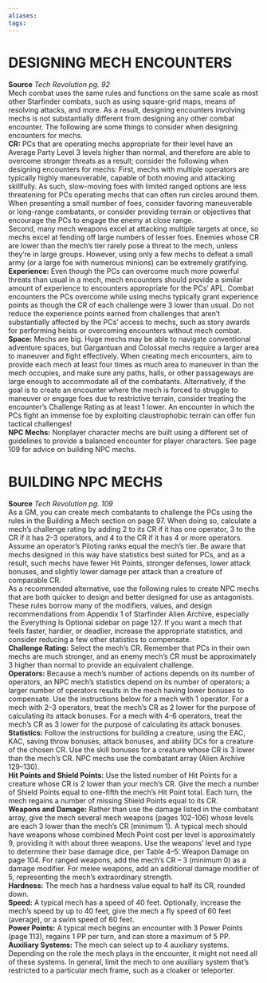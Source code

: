 ```yaml
---
aliases: 
tags: 
---
```

# DESIGNING MECH ENCOUNTERS

**Source** _Tech Revolution pg. 92_  
Mech combat uses the same rules and functions on the same scale as most other Starfinder combats, such as using square-grid maps, means of resolving attacks, and more. As a result, designing encounters involving mechs is not substantially different from designing any other combat encounter. The following are some things to consider when designing encounters for mechs.  
**CR:** PCs that are operating mechs appropriate for their level have an Average Party Level 3 levels higher than normal, and therefore are able to overcome stronger threats as a result; consider the following when designing encounters for mechs: First, mechs with multiple operators are typically highly maneuverable, capable of both moving and attacking skillfully. As such, slow-moving foes with limited ranged options are less threatening for PCs operating mechs that can often run circles around them. When presenting a small number of foes, consider favoring maneuverable or long-range combatants, or consider providing terrain or objectives that encourage the PCs to engage the enemy at close range.  
Second, many mech weapons excel at attacking multiple targets at once, so mechs excel at fending off large numbers of lesser foes. Enemies whose CR are lower than the mech’s tier rarely pose a threat to the mech, unless they’re in large groups. However, using only a few mechs to defeat a small army (or a large foe with numerous minions) can be extremely gratifying.  
**Experience:** Even though the PCs can overcome much more powerful threats than usual in a mech, mech encounters should provide a similar amount of experience to encounters appropriate for the PCs’ APL. Combat encounters the PCs overcome while using mechs typically grant experience points as though the CR of each challenge were 3 lower than usual. Do not reduce the experience points earned from challenges that aren’t substantially affected by the PCs’ access to mechs, such as story awards for performing heists or overcoming encounters without mech combat.  
**Space:** Mechs are big. Huge mechs may be able to navigate conventional adventure spaces, but Gargantuan and Colossal mechs require a larger area to maneuver and fight effectively. When creating mech encounters, aim to provide each mech at least four times as much area to maneuver in than the mech occupies, and make sure any paths, halls, or other passageways are large enough to accommodate all of the combatants. Alternatively, if the goal is to create an encounter where the mech is forced to struggle to maneuver or engage foes due to restrictive terrain, consider treating the encounter’s Challenge Rating as at least 1 lower. An encounter in which the PCs fight an immense foe by exploiting claustrophobic terrain can offer fun tactical challenges!  
**NPC Mechs:** Nonplayer character mechs are built using a different set of guidelines to provide a balanced encounter for player characters. See page 109 for advice on building NPC mechs.  

# BUILDING NPC MECHS

**Source** _Tech Revolution pg. 109_  
As a GM, you can create mech combatants to challenge the PCs using the rules in the Building a Mech section on page 97. When doing so, calculate a mech’s challenge rating by adding 2 to its CR if it has one operator, 3 to the CR if it has 2–3 operators, and 4 to the CR if it has 4 or more operators. Assume an operator’s Piloting ranks equal the mech’s tier. Be aware that mechs designed in this way have statistics best suited for PCs, and as a result, such mechs have fewer Hit Points, stronger defenses, lower attack bonuses, and slightly lower damage per attack than a creature of comparable CR.  
As a recommended alternative, use the following rules to create NPC mechs that are both quicker to design and better designed for use as antagonists. These rules borrow many of the modifiers, values, and design recommendations from Appendix 1 of Starfinder Alien Archive, especially the Everything Is Optional sidebar on page 127. If you want a mech that feels faster, hardier, or deadlier, increase the appropriate statistics, and consider reducing a few other statistics to compensate.  
**Challenge Rating:** Select the mech’s CR. Remember that PCs in their own mechs are much stronger, and an enemy mech’s CR must be approximately 3 higher than normal to provide an equivalent challenge.  
**Operators:** Because a mech’s number of actions depends on its number of operators, an NPC mech’s statistics depend on its number of operators; a larger number of operators results in the mech having lower bonuses to compensate. Use the instructions below for a mech with 1 operator. For a mech with 2–3 operators, treat the mech’s CR as 2 lower for the purpose of calculating its attack bonuses. For a mech with 4–6 operators, treat the mech’s CR as 3 lower for the purpose of calculating its attack bonuses.  
**Statistics:** Follow the instructions for building a creature, using the EAC, KAC, saving throw bonuses, attack bonuses, and ability DCs for a creature of the chosen CR. Use the skill bonuses for a creature whose CR is 3 lower than the mech’s CR. NPC mechs use the combatant array (Alien Archive 129–130).  
**Hit Points and Shield Points:** Use the listed number of Hit Points for a creature whose CR is 2 lower than your mech’s CR. Give the mech a number of Shield Points equal to one-fifth the mech’s Hit Point total. Each turn, the mech regains a number of missing Shield Points equal to its CR.  
**Weapons and Damage:** Rather than use the damage listed in the combatant array, give the mech several mech weapons (pages 102-106) whose levels are each 3 lower than the mech’s CR (minimum 1). A typical mech should have weapons whose combined Mech Point cost per level is approximately 9, providing it with about three weapons. Use the weapons’ level and type to determine their base damage dice, per Table 4–5: Weapon Damage on page 104. For ranged weapons, add the mech’s CR – 3 (minimum 0) as a damage modifier. For melee weapons, add an additional damage modifier of 5, representing the mech’s extraordinary strength.  
**Hardness:** The mech has a hardness value equal to half its CR, rounded down.  
**Speed:** A typical mech has a speed of 40 feet. Optionally, increase the mech’s speed by up to 40 feet, give the mech a fly speed of 60 feet (average), or a swim speed of 60 feet.  
**Power Points:** A typical mech begins an encounter with 3 Power Points (page 113), regains 1 PP per turn, and can store a maximum of 5 PP.  
**Auxiliary Systems:** The mech can select up to 4 auxiliary systems. Depending on the role the mech plays in the encounter, it might not need all of these systems. In general, limit the mech to one auxiliary system that’s restricted to a particular mech frame, such as a cloaker or teleporter.